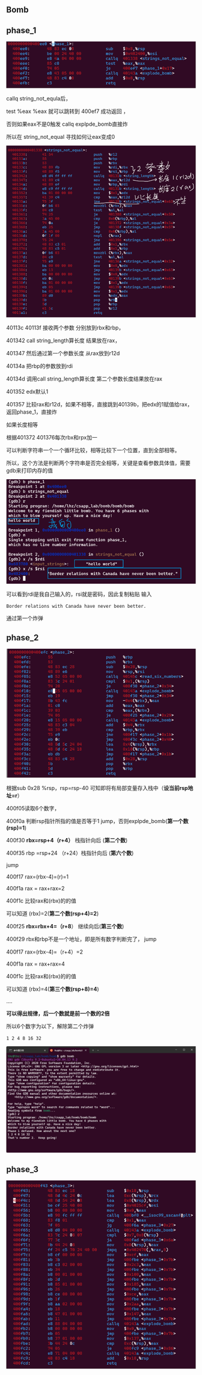 ## Bomb

## phase_1

![image-20231115195822964](assets/Bomb_LAB/image-20231115195822964.png)

callq string_not_equla后，

test %eax %eax 就可以跳转到 400ef7 成功返回 ，

否则如果eax不是0触发 callq explpde_bomb直接炸

所以在 string_not_equal 寻找如何让eax变成0

![image-20231115201645067](assets/Bomb_LAB/image-20231115201645067.png)

40113c 40113f 接收两个参数 分别放到rbx和rbp，

401342 call string_length算长度 结果放在rax，

401347 然后通过第一个参数长度 从rax放到r12d

40134a 把rbp的参数放到rdi 

40134d 调用call string_length算长度 第二个参数长度结果放在rax

401352 edx默认1

401357 比较rax和r12d，如果不相等，直接跳到40139b，把edx的1赋值给rax，返回phase_1，直接炸



如果长度相等

根据401372 401376每次rbx和rpx加一

可以判断字符串一个一个循环比较，相等比较下一个位置，直到全部相等。

所以，这个方法是判断两个字符串是否完全相等，关键是查看参数具体值，需要gdb来打印内存的值

![image-20231116101958081](assets/Bomb_LAB/image-20231116101958081.png)

可以看到rdi是我自己输入的，rsi就是密码，因此复制粘贴 输入 

```
Border relations with Canada have never been better.
```

通过第一个炸弹

## phase_2

![image-20231116102210507](assets/Bomb_LAB/image-20231116102210507.png)



根据sub 0x28 %rsp，rsp=rsp-40 可知即将有局部变量存入栈中（**设当前rsp地址=r**）

400f05读取6个数字，

400f0a  判断rsp指针所指的值是否等于1 jump，否则explpde_bomb(**第一个数(rsp)=1**)



400f30 **rbx=rsp+4（r+4）** 栈指针向后 (**第二个数**)

400f35 rbp =rsp+24 （r+24）栈指针向后 (**第六个数**)

jump

400f17 rax=(rbx-4)=(r)=1

400f1a rax = rax+rax=2

400f1c 比较rax和(rbx)的的值 

可以知道 (rbx)=2(**第二个数(rsp+4)=2**)



400f25 **rbx=rbx+4=（r+8**） 继续向后(**第三个数**)

400f29 rbx和rbp不是一个地址，即是所有数字判断完了， jump

400f17 rax=(rbx-4)=（r+4）=2

400f1a rax = rax+rax=4

400f1c 比较rax和(rbx)的的值 

可以知道 (rbx)=4(**第三个数(rsp+8)=4**)

....

**可以得出规律，后一个数就是前一个数的2倍**

所以6个数字为以下，解除第二个炸弹

```
1 2 4 8 16 32
```

![image-20231116172028405](assets/Bomb_LAB/image-20231116172028405.png)

## phase_3

![image-20231116174332076](assets/Bomb_LAB/image-20231116174332076.png)

